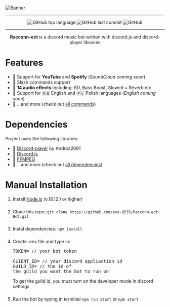 ![Banner](https://user-images.githubusercontent.com/62545093/213921376-8ea49bb1-0423-4641-ac2b-f331f63c90cd.jpg)
<hr>
<p align="center"><img alt="GitHub top language" src="https://img.shields.io/github/languages/top/exe-0535/Racconn-ect-Bot?color=%2311111111&label=JavaScript&logo=JavaScript"> <img alt="GitHub last commit" src="https://img.shields.io/github/last-commit/exe-0535/Racconn-ect-Bot?color=%230000&label=Last%20Commit"> <img alt="GitHub" src="https://img.shields.io/github/license/exe-0535/Racconn-ect-Bot?color=%230000&label=License"></p>
<hr>
<p align="center"><b>Racconn-ect</b> is a discord music bot written with discord.js and discord-player libraries</p>

# Features

- :raccoon: Support for <b>YouTube</b> and <b>Spotify</b> (<i>SoundCloud coming soon</i>)
- :raccoon: Slash commands support
- :raccoon: <b>14 audio effects</b> including: 8D, Bass Boost, Slowed + Reverb etc.
- :raccoon: Support for :uk: English and :poland: Polish languages (<i>English coming soon</i>)
- :raccoon: ...and more (check out <a href="https://github.com/exe-0535/Racconn-ect-Bot/tree/master/slash" target="_blank">all commands</a>)

# Dependencies

Project uses the following libraries:

- :raccoon: <a href="https://github.com/Androz2091/discord-player" target="_blank">Discord-player</a> by Androz2091
- :raccoon: <a href="https://github.com/discordjs/discord.js" target="_blank">Discord.js</a>
- :raccoon: <a href="https://ffmpeg.org/" target="_blank">FFMPEG</a>
- :raccoon: ...and more (check out <a href="https://github.com/exe-0535/Racconn-ect-Bot/blob/master/package.json" target="_blank">all dependencies</a>)

# Manual Installation

1. Install <a href="https://nodejs.org/en/download/" target="_blank">Node.js</a> (v.18.12.1 or higher)
###
2. Clone this repo: ```git clone https://github.com/exe-0535/Racconn-ect-Bot.git```
###
3. Instal dependencies: ```npm install```
### 
4. Create .env file and type in: <pre>TOKEN= // your bot token <br>CLIENT_ID= // your discord appliaction id <br>GUILD_ID= // the id of the guild you want the bot to run on</pre>To get the guild id, you must turn on the developer mode in discord settings
###
5. Run the bot by typing in terminal ```npm run start``` or ```npm start```
